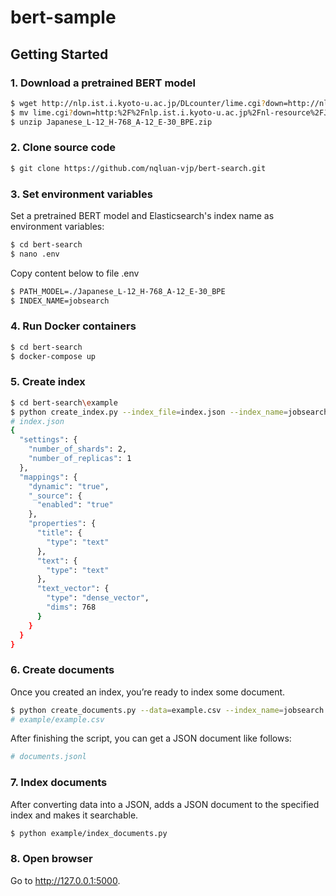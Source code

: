 # bert-sample

## Getting Started

### 1. Download a pretrained BERT model


```bash
$ wget http://nlp.ist.i.kyoto-u.ac.jp/DLcounter/lime.cgi?down=http://nlp.ist.i.kyoto-u.ac.jp/nl-resource/JapaneseBertPretrainedModel/Japanese_L-12_H-768_A-12_E-30_BPE.zip&amp;name=Japanese_L-12_H-768_A-12_E-30_BPE.zip
$ mv lime.cgi?down=http:%2F%2Fnlp.ist.i.kyoto-u.ac.jp%2Fnl-resource%2FJapaneseBertPretrainedModel%2FJapanese_L-12_H-768_A-12_E-30_BPE.zip Japanese_L-12_H-768_A-12_E-30_BPE.zip
$ unzip Japanese_L-12_H-768_A-12_E-30_BPE.zip
```


### 2. Clone source code 

```bash
$ git clone https://github.com/nqluan-vjp/bert-search.git
```


### 3. Set environment variables 

Set a pretrained BERT model and Elasticsearch's index name as environment variables:
 
```bash
$ cd bert-search
$ nano .env
```

Copy content below to file .env

```bash
$ PATH_MODEL=./Japanese_L-12_H-768_A-12_E-30_BPE
$ INDEX_NAME=jobsearch
```

### 4. Run Docker containers


```bash
$ cd bert-search
$ docker-compose up
```


### 5. Create index

```bash
$ cd bert-search\example
$ python create_index.py --index_file=index.json --index_name=jobsearch
# index.json
{
  "settings": {
    "number_of_shards": 2,
    "number_of_replicas": 1
  },
  "mappings": {
    "dynamic": "true",
    "_source": {
      "enabled": "true"
    },
    "properties": {
      "title": {
        "type": "text"
      },
      "text": {
        "type": "text"
      },
      "text_vector": {
        "type": "dense_vector",
        "dims": 768
      }
    }
  }
}
```


### 6. Create documents

Once you created an index, you’re ready to index some document.

```bash
$ python create_documents.py --data=example.csv --index_name=jobsearch
# example/example.csv
```

After finishing the script, you can get a JSON document like follows:

```python
# documents.jsonl
```

### 7. Index documents

After converting data into a JSON, adds a JSON document to the specified index and makes it searchable.

```bash
$ python example/index_documents.py
```

### 8. Open browser

Go to <http://127.0.0.1:5000>.